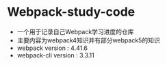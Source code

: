 # Webpack-study-code
- 一个用于记录自己Webpack学习进度的仓库
- 主要内容为webpack4知识并有部分webpack5的知识
- webpack version : 4.41.6
- webpack-cli version : 3.3.11